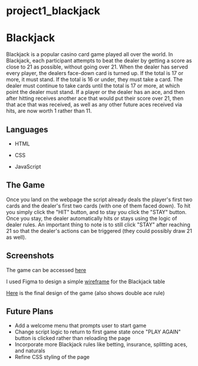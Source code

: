 # project1_blackjack
# Blackjack 

Blackjack is a popular casino card game played all over the world. In Blackjack, each participant attempts to beat the dealer by getting a score as close to 21 as possible, without going over 21. When the dealer has served every player, the dealers face-down card is turned up. If the total is 17 or more, it must stand. If the total is 16 or under, they must take a card. The dealer must continue to take cards until the total is 17 or more, at which point the dealer must stand. If a player or the dealer has an ace, and then after hitting receives another ace that would put their score over 21, then that ace that was received, as well as any other future aces received via hits, are now worth 1 rather than 11. 

## Languages

- HTML

- CSS
  
- JavaScript

## The Game

Once you land on the webpage the script already deals the player's first two cards and the dealer's first two cards (with one of them faced down). To hit you simply click the "HIT" button, and to stay you click the "STAY" button. Once you stay, the dealer automatically hits or stays using the logic of dealer rules. An important thing to note is to still click "STAY" after reaching 21 so that the dealer's actions can be triggered (they could possibly draw 21 as well).

## Screenshots

The game can be accessed [here](https://nadewd.github.io/project1_blackjack/)

I used Figma to design a simple [wireframe](https://imgur.com/a/2kDqeY2) for the Blackjack table

[Here](https://imgur.com/a/r0A4bNh) is the final design of the game (also shows double ace rule)

## Future Plans 
- Add a welcome menu that prompts user to start game
- Change script logic to return to first game state once "PLAY AGAIN" button is clicked rather than reloading the page
- Incorporate more Blackjack rules like betting, insurance, splitting aces, and naturals
- Refine CSS styling of the page

